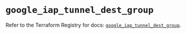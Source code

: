 # `google_iap_tunnel_dest_group`

Refer to the Terraform Registry for docs: [`google_iap_tunnel_dest_group`](https://registry.terraform.io/providers/hashicorp/google/6.43.0/docs/resources/iap_tunnel_dest_group).
